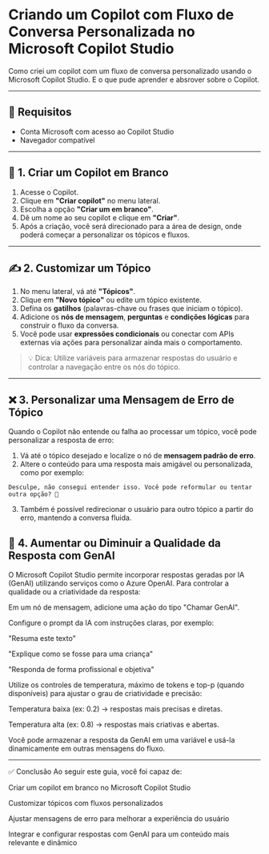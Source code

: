 # Criando um Copilot com Fluxo de Conversa Personalizada no Microsoft Copilot Studio

Como criei um copilot com um fluxo de conversa personalizado usando o Microsoft Copilot Studio. E o que pude aprender e absrover sobre o Copilot.

---

## 🧠 Requisitos

- Conta Microsoft com acesso ao Copilot Studio
- Navegador compatível 

---

## 🚀 1. Criar um Copilot em Branco

1. Acesse o Copilot.
2. Clique em **"Criar copilot"** no menu lateral.
3. Escolha a opção **"Criar um em branco"**.
4. Dê um nome ao seu copilot e clique em **"Criar"**.
5. Após a criação, você será direcionado para a área de design, onde poderá começar a personalizar os tópicos e fluxos.

---

## ✍️ 2. Customizar um Tópico

1. No menu lateral, vá até **"Tópicos"**.
2. Clique em **"Novo tópico"** ou edite um tópico existente.
3. Defina os **gatilhos** (palavras-chave ou frases que iniciam o tópico).
4. Adicione os **nós de mensagem**, **perguntas** e **condições lógicas** para construir o fluxo da conversa.
5. Você pode usar **expressões condicionais** ou conectar com APIs externas via ações para personalizar ainda mais o comportamento.

> 💡 Dica: Utilize variáveis para armazenar respostas do usuário e controlar a navegação entre os nós do tópico.

---

## ❌ 3. Personalizar uma Mensagem de Erro de Tópico

Quando o Copilot não entende ou falha ao processar um tópico, você pode personalizar a resposta de erro:

1. Vá até o tópico desejado e localize o nó de **mensagem padrão de erro**.
2. Altere o conteúdo para uma resposta mais amigável ou personalizada, como por exemplo:

```text
Desculpe, não consegui entender isso. Você pode reformular ou tentar outra opção? 🙂
```
3. Também é possível redirecionar o usuário para outro tópico a partir do erro, mantendo a conversa fluida.

## 🧬 4. Aumentar ou Diminuir a Qualidade da Resposta com GenAI

O Microsoft Copilot Studio permite incorporar respostas geradas por IA (GenAI) utilizando serviços como o Azure OpenAI. Para controlar a qualidade ou a criatividade da resposta:

Em um nó de mensagem, adicione uma ação do tipo "Chamar GenAI".

Configure o prompt da IA com instruções claras, por exemplo:

"Resuma este texto"

"Explique como se fosse para uma criança"

"Responda de forma profissional e objetiva"

Utilize os controles de temperatura, máximo de tokens e top-p (quando disponíveis) para ajustar o grau de criatividade e precisão:

Temperatura baixa (ex: 0.2) → respostas mais precisas e diretas.

Temperatura alta (ex: 0.8) → respostas mais criativas e abertas.

Você pode armazenar a resposta da GenAI em uma variável e usá-la dinamicamente em outras mensagens do fluxo.

---

✅ Conclusão
Ao seguir este guia, você foi capaz de:

Criar um copilot em branco no Microsoft Copilot Studio

Customizar tópicos com fluxos personalizados

Ajustar mensagens de erro para melhorar a experiência do usuário

Integrar e configurar respostas com GenAI para um conteúdo mais relevante e dinâmico
